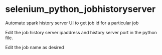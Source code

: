 # selenium_python_jobhistoryserver
Automate spark history server UI to get job id for a particular job

Edit the job history server ipaddress and history server port in the python file.

Edit the job name as desired
